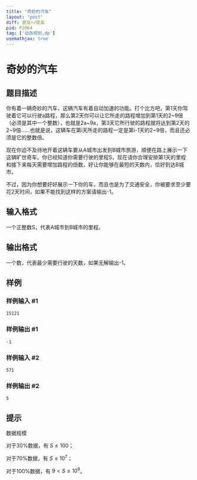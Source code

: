 ```yaml
---
title: "奇妙的汽车"
layout: "post"
diff: 普及+/提高
pid: P2064
tag: ['动态规划,dp']
usemathjax: true
---
```


# 奇妙的汽车
## 题目描述

你有着一辆奇妙的汽车，这辆汽车有着自动加速的功能。打个比方吧，第1天你驾驶着它可以行驶a路程，那么第2天你可以让它所走的路程增加到第1天的2~9倍（必须是其中一个整数），也就是2a~9a，第3天它所行驶的路程就将达到第2天的2~9倍……也就是说，这辆车在第i天所走的路程一定是第i-1天的2~9倍，而且还必须是它的整数倍。

现在你迫不及待地开着这辆车要从A城市出发到B城市旅游，顺便在路上展示一下这辆旷世奇车。你已经知道你需要行驶的里程S，现在请你合理安排第1天的里程和接下来每天需要增加路程的倍数，好让你能够在最短的天数内，恰好到达B城市。

不过，因为你想要好好展示一下你的车，而且也是为了交通安全，你被要求至少要花2天时间，如果不能找到这样的方案请输出-1。

## 输入格式

一个正整数S，代表A城市到B城市的里程。

## 输出格式

一个数，代表最少需要行驶的天数，如果无解输出-1。

## 样例

### 样例输入 #1
```
15121
```
### 样例输出 #1
```
-1
```
### 样例输入 #2
```
571
```
### 样例输出 #2
```
5
```
## 提示

数据规模

对于30%数据，有 $S\leqslant 100$；

对于70%数据，有 $S\leqslant 10^7$；

对于100%数据，有 $9<S\leqslant 10^8$。


